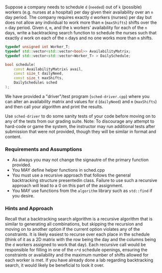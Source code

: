 
Suppose a company needs to schedule `d` (`needed`) out of `k` (possible) workers (e.g. nurses at a hospital) per day given their availability over an `n` day period.  The company requires exactly `d`  workers (nurses) per day but does not allow any individual to work more than `m` (`maxShifts`) shifts over the `n` day period.  Given `d`, `m`, and the `k` workers' availability for each of the `n` days, write a backtracking search function to schedule the nurses such that exactly `d` work on each of the `n` days and no one works more than `m` shifts.

```c++
typedef unsigned int Worker_T;
typedef std::vector<std::vector<bool>> AvailabilityMatrix;
typedef std::vector<std::vector<Worker_T> > DailySchedule;

bool schedule(
    const AvailabilityMatrix& avail,
    const size_t dailyNeed,
    const size_t maxShifts,
    DailySchedule& sched
);
```

We have provided a "driver"/test program (`sched-driver.cpp`) where you can alter an availability matrix and values for `d` (`dailyNeed`) and `m` (`maxShifts`) and then call your algorithm and print the results. 

Use `sched-driver` to do some sanity tests of your code before moving on to any of the tests from our grading suite.  Note:  To discourage any attempt to hard-code or game the system, the instructor may run additional tests after submission that were not provided, though they will be similar in format and content.  

### Requirements and Assumptions

 - As always you may not change the signautre of the primary function provided.
 - You MAY define helper functions in sched.cpp
 - You must use a recursive approach that follows the general backtracking structure presentedin class.  Failure to use such a recursive approach will lead to a 0 on this part of the assignment.  
 - You MAY use functions from the `algorithm` library such as `std::find` if you desire.

### Hints and Approach

Recall that a backtracking search algorithm is a recursive algorithm that is similar to generating all combinations, but skipping the recursion and moving on to another option if the current option violates any of the constraints.  It is likely easiest to recurse over each place in the schedule (think of it as a 2D matrix with the row being the day and the columns being the `d` workers assigned to work that day).  Each recursive call would be responsible for filling in one of the `n*d` schedule openings, ensuring the constraints or availability and the maximum number of shifts allowed for each worker is met.   If you have already done a lab regarding backtracking search, it would likely be beneficial to look it over. 

